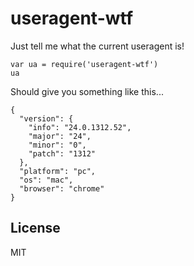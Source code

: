 # useragent-wtf

Just tell me what the current useragent is!

```
var ua = require('useragent-wtf')
ua
```

Should give you something like this...

<pre class=noedit><code>{
  "version": {
    "info": "24.0.1312.52",
    "major": "24",
    "minor": "0",
    "patch": "1312"
  },
  "platform": "pc",
  "os": "mac",
  "browser": "chrome"
}
</code></pre>

## License

MIT
